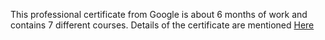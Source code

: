 This professional certificate from Google is about 6 months of work and contains 7 different courses. Details of the certificate are mentioned [Here](https://www.coursera.org/professional-certificates/google-advanced-data-analytics)
